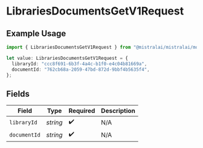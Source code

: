 # LibrariesDocumentsGetV1Request

## Example Usage

```typescript
import { LibrariesDocumentsGetV1Request } from "@mistralai/mistralai/models/operations";

let value: LibrariesDocumentsGetV1Request = {
  libraryId: "ccc8f691-6b3f-4a4c-b1f0-e4c04b81669a",
  documentId: "762cb68a-2059-47bd-872d-9bbf4b5635f4",
};
```

## Fields

| Field              | Type               | Required           | Description        |
| ------------------ | ------------------ | ------------------ | ------------------ |
| `libraryId`        | *string*           | :heavy_check_mark: | N/A                |
| `documentId`       | *string*           | :heavy_check_mark: | N/A                |